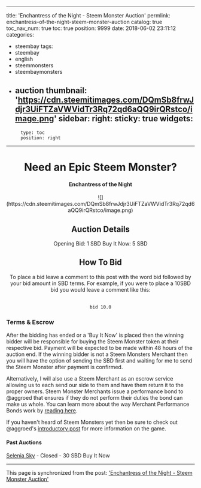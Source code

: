 
---
title: 'Enchantress of the Night - Steem Monster Auction'
permlink: enchantress-of-the-night-steem-monster-auction
catalog: true
toc_nav_num: true
toc: true
position: 9999
date: 2018-06-02 23:11:12
categories:
- steembay
tags:
- steembay
- english
- steemmonsters
- steembaymonsters
- auction
thumbnail: 'https://cdn.steemitimages.com/DQmSb8frwJdjr3UiFTZaVWVidTr3Rq72qd6aQQ9irQRstco/image.png'
sidebar:
    right:
        sticky: true
widgets:
    -
        type: toc
        position: right
---


# <center>Need an Epic Steem Monster?</center>
#### <center>Enchantress of the Night</center>
<center>![](https://cdn.steemitimages.com/DQmSb8frwJdjr3UiFTZaVWVidTr3Rq72qd6aQQ9irQRstco/image.png)</center>

## <center> Auction Details </center>
<center>Opening Bid: 1 SBD
Buy It Now: 5 SBD
</center>

## <center> How To Bid </center>
<center>To place a bid leave a comment to this post with the word bid followed by your bid amount in SBD terms. For example, if you were to place a 10SBD bid you would leave a comment like this:

<br>```bid 10.0```

</center>

### Terms & Escrow

After the bidding has ended or a 'Buy It Now' is placed then the winning bidder will be responsible for buying the Steem Monster token at their respective bid. Payment will be expected to be made within 48 hours of the auction end. If the winning bidder is not a Steem Monsters Merchant then you will have the option of sending the SBD first and waiting for me to send the Steem Monster after payment is confirmed.

Alternatively, I will also use a Steem Merchant as an escrow service allowing us to each send our side to them and have them return it to the proper owners. Steem Monster Merchants issue a performance bond to @aggroed that ensures if they do not perform their duties the bond can make us whole. You can learn more about the way Merchant Performance Bonds work by [reading here](https://steemit.com/steemmonsters/@steemmonsters/trading-in-steem-monsters-is-now-live).

If you haven't heard of Steem Monsters yet then be sure to check out @aggroed's [introductory post](https://steemit.com/steemmonsters/@aggroed/steem-monsters-alpha-release-a-collectible-trading-card-game-with-rpg-elements-comes-alive-on-the-steem-blockchain) for more information on the game.

#### Past Auctions
[Selenia Sky](https://steemit.com/steembay/@patrickulrich/selenia-s-sky-steem-monster-auction) - Closed - 30 SBD Buy It Now

- - -

This page is synchronized from the post: ['Enchantress of the Night - Steem Monster Auction'](https://steemit.com/@patrickulrich/enchantress-of-the-night-steem-monster-auction)
